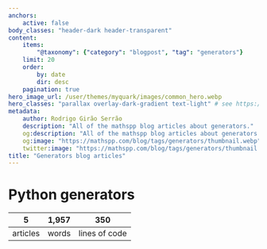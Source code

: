 ```yaml
---
anchors:
    active: false
body_classes: "header-dark header-transparent"
content:
    items:
        "@taxonomy": {"category": "blogpost", "tag": "generators"}
    limit: 20
    order:
        by: date
        dir: desc
    pagination: true
hero_image_url: /user/themes/myquark/images/common_hero.webp
hero_classes: "parallax overlay-dark-gradient text-light" # see https://demo.getgrav.org/blog-skeleton/blog/hero-classes
metadata:
    author: Rodrigo Girão Serrão
    description: "All of the mathspp blog articles about generators."
    og:description: "All of the mathspp blog articles about generators."
    og:image: "https://mathspp.com/blog/tags/generators/thumbnail.webp"
    twitter:image: "https://mathspp.com/blog/tags/generators/thumbnail.webp"
title: "Generators blog articles"
---
```



# Python generators


<table class="stats-table">
    <thead>
        <tr>
            <th style="text-align: center;">5</th>
            <th style="text-align: center;">1,957</th>
            <th style="text-align: center;">350</th>
        </tr>
    </thead>
    <tbody>
        <tr>
            <td style="text-align: center;">articles</td>
            <td style="text-align: center;">words</td>
            <td style="text-align: center;">lines of code</td>
        </tr>
    </tbody>
</table>